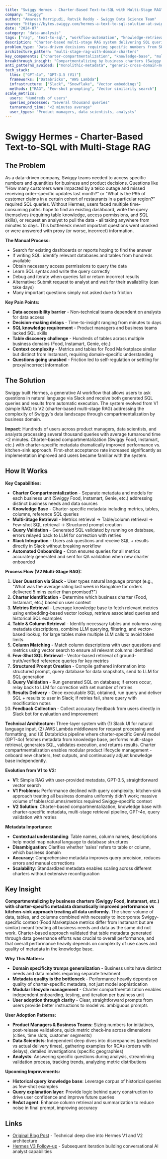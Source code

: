 ```yaml
---
title: "Swiggy Hermes - Charter-Based Text-to-SQL with Multi-Stage RAG"
company: "Swiggy"
author: "Amaresh Marripudi, Rutvik Reddy - Swiggy Data Science Team"
source: "https://bytes.swiggy.com/hermes-a-text-to-sql-solution-at-swiggy-81573fb4fb6e"
date: "2024-07"
category: "data-analysis"
tags: ["rag", "text-to-sql", "workflow-automation", "knowledge-retrieval", "production", "developer-productivity"]
description: "Charter-based multi-stage RAG system delivering SQL queries in <2 minutes via Slack, serving hundreds of users across product, DS, and analyst teams"
problem_type: "Data-driven decisions requiring specific numbers from SQL queries, with users lacking table knowledge, access, or SQL skills"
architecture_pattern: "multi-stage-rag-with-domain-charters"
key_components: ["charter-compartmentalization", "knowledge-base", "multi-stage-retrieval", "query-validation", "slack-integration"]
breakthrough_insight: "Compartmentalizing by business charters (Swiggy Food, Instamart, etc.) with charter-specific metadata dramatically improved performance vs kitchen-sink approach treating all data uniformly"
anti_patterns_avoided: ["monolithic-metadata", "generic-cross-domain-models", "no-query-validation", "ignoring-metadata-quality"]
tech_stack:
  llms: ["GPT-4o", "GPT-3.5 (V1)"]
  frameworks: ["Databricks", "AWS Lambda"]
  infrastructure: ["Slack", "Snowflake", "Vector embeddings"]
  methods: ["RAG", "Few-shot prompting", "Vector similarity search"]
scale_metrics:
  users: "Hundreds of users"
  queries_processed: "Several thousand queries"
  turnaround_time: "<2 minutes average"
  user_types: "Product managers, data scientists, analysts"
---
```


# Swiggy Hermes - Charter-Based Text-to-SQL with Multi-Stage RAG

## The Problem

As a data-driven company, Swiggy teams needed to access specific numbers and quantities for business and product decisions. Questions like "How many customers were impacted by a telco outage and missed receiving order-specific updates last month?" or "What is the P95 of customer claims in a certain cohort of restaurants in a particular region?" required SQL queries. Without Hermes, users faced multiple time-consuming paths: hope to find an existing dashboard, write the query themselves (requiring table knowledge, access permissions, and SQL skills), or request an analyst to pull the data - all taking anywhere from minutes to days. This bottleneck meant important questions went unasked or were answered with proxy (or worse, incorrect) information.

**The Manual Process:**
- Search for existing dashboards or reports hoping to find the answer
- If writing SQL: identify relevant databases and tables from hundreds available
- Obtain necessary access permissions to query the data
- Learn SQL syntax and write the query correctly
- Debug and iterate when queries fail or return incorrect results
- Alternative: Submit request to analyst and wait for their availability (can take days)
- Many important questions simply not asked due to friction

**Key Pain Points:**
- **Data accessibility barrier** - Non-technical teams dependent on analysts for data access
- **Decision-making delays** - Time-to-insight ranging from minutes to days
- **SQL knowledge requirement** - Product managers and business teams lacked SQL skills
- **Table discovery challenge** - Hundreds of tables across multiple business domains (Food, Instamart, Genie, etc.)
- **Context complexity** - Metrics and tables for Food Marketplace similar but distinct from Instamart, requiring domain-specific understanding
- **Questions going unasked** - Friction led to self-regulation or settling for proxy/incorrect information

## The Solution

Swiggy built Hermes, a generative AI workflow that allows users to ask questions in natural language via Slack and receive both generated SQL queries and results from automatic execution. The system evolved from V1 (simple RAG) to V2 (charter-based multi-stage RAG) addressing the complexity of Swiggy's data landscape through compartmentalization by business domain.

**Impact**: Hundreds of users across product managers, data scientists, and analysts processing several thousand queries with average turnaround time <2 minutes. Charter-based compartmentalization (Swiggy Food, Instamart, etc.) with charter-specific metadata dramatically improved performance vs. kitchen-sink approach. First-shot acceptance rate increased significantly as implementation improved and users became familiar with the system.

## How It Works

**Key Capabilities:**
- **Charter Compartmentalization** - Separate metadata and models for each business unit (Swiggy Food, Instamart, Genie, etc.) addressing distinct business needs and data sources
- **Knowledge Base** - Charter-specific metadata including metrics, tables, columns, reference SQL queries
- **Multi-Stage Retrieval** - Metrics retrieval → Table/column retrieval → Few-shot SQL retrieval → Structured prompt creation
- **Query Validation** - Generated SQL validated by running on database, errors relayed back to LLM for correction with retries
- **Slack Integration** - Users ask questions and receive SQL + results directly in Slack without breaking workflow
- **Automated Onboarding** - Cron ensures queries for all metrics accurately generated and sent for QA validation when new charter onboarded

**Process Flow (V2 Multi-Stage RAG):**
1. **User Question via Slack** - User types natural language prompt (e.g., "What was the average rating last week in Bangalore for orders delivered 5 mins earlier than promised?")
2. **Charter Identification** - Determine which business charter (Food, Instamart, etc.) based on user context
3. **Metrics Retrieval** - Leverage knowledge base to fetch relevant metrics using embedding-based vector lookup, retrieve associated queries and historical SQL examples
4. **Table & Column Retrieval** - Identify necessary tables and columns using metadata descriptions, combine LLM querying, filtering, and vector-based lookup; for large tables make multiple LLM calls to avoid token limits
5. **Column Matching** - Match column descriptions with user questions and metrics using vector search to ensure all relevant columns identified
6. **Few-Shot SQL Retrieval** - Vector-based retrieval of ground-truth/verified reference queries for key metrics
7. **Structured Prompt Creation** - Compile gathered information into structured prompt, query database for data snapshots, send to LLM for SQL generation
8. **Query Validation** - Run generated SQL on database; if errors occur, relay back to LLM for correction with set number of retries
9. **Results Delivery** - Once executable SQL obtained, run query and deliver SQL + results to user in Slack; if retries fail, share query with modification notes
10. **Feedback Collection** - Collect accuracy feedback from users directly in Slack bot for evaluation and improvement

**Technical Architecture:** Three-layer system with (1) Slack UI for natural language input, (2) AWS Lambda middleware for request processing and formatting, and (3) Databricks pipeline where charter-specific GenAI model (GPT-4o) fetches metadata from knowledge base, performs multi-stage retrieval, generates SQL, validates execution, and returns results. Charter compartmentalization enables modular product lifecycle management - onboard new charters, test outputs, and continuously adjust knowledge base independently.

**Evolution from V1 to V2:**
- **V1**: Simple RAG with user-provided metadata, GPT-3.5, straightforward vector search
- **V1 Problems**: Performance declined with query complexity; kitchen-sink approach treating all business domains uniformly didn't work; massive volume of tables/columns/metrics required Swiggy-specific context
- **V2 Solution**: Charter-based compartmentalization, knowledge base with charter-specific metadata, multi-stage retrieval pipeline, GPT-4o, query validation with retries

**Metadata Importance:**
- **Contextual understanding**: Table names, column names, descriptions help model map natural language to database structures
- **Disambiguation**: Clarifies whether 'sales' refers to table or column, which business domain
- **Accuracy**: Comprehensive metadata improves query precision, reduces errors and manual corrections
- **Scalability**: Standardized metadata enables scaling across different charters without extensive reconfiguration

## Key Insight

**Compartmentalizing by business charters (Swiggy Food, Instamart, etc.) with charter-specific metadata dramatically improved performance vs kitchen-sink approach treating all data uniformly.** The sheer volume of data, tables, and columns combined with necessity to incorporate Swiggy-specific context (Food Marketplace metrics differ from Instamart but are similar) meant treating all business needs and data as the same did not work. Charter-based approach validated that table metadata generated through data governance efforts was crucial to overall performance, and that overall performance heavily depends on complexity of use cases and quality of metadata in the knowledge base.

**Why This Matters:**
- **Domain specificity trumps generalization** - Business units have distinct needs and data models requiring separate treatment
- **Metadata quality is the bottleneck** - Performance heavily depends on quality of charter-specific metadata, not just model sophistication
- **Modular lifecycle management** - Charter compartmentalization enables independent onboarding, testing, and iteration per business unit
- **User adoption through clarity** - Clear, straightforward prompts from users provide better instructions to model vs. ambiguous prompts

**User Adoption Patterns:**
- **Product Managers & Business Teams**: Sizing numbers for initiatives, post-release validations, quick metric check-ins across dimensions (cities, time slots, customer segments)
- **Data Scientists**: Independent deep dives into discrepancies (predicted vs actual delivery times), gathering examples for RCAs (orders with delays), detailed investigations (specific geographies)
- **Analysts**: Answering specific questions during analysis, streamlining validation process, tracking trends, analyzing metric distributions

**Upcoming Improvements:**
- **Historical query knowledge base**: Leverage corpus of historical queries as few-shot examples
- **Query explanation layer**: Provide logic behind query construction to drive user confidence and improve future queries
- **ReAct agent**: Enhance column retrieval and summarization to reduce noise in final prompt, improving accuracy

## Links

- [Original Blog Post](https://bytes.swiggy.com/hermes-a-text-to-sql-solution-at-swiggy-81573fb4fb6e) - Technical deep dive into Hermes V1 and V2 architecture
- [Hermes V3 Follow-up](https://bytes.swiggy.com/hermes-v3-building-swiggys-conversational-ai-analyst-6c5e6b8e0a3e) - Subsequent iteration building conversational AI analyst capabilities

